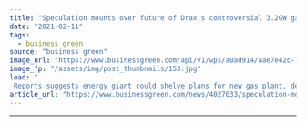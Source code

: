 ```yaml
---
title: "Speculation mounts over future of Drax's controversial 3.2GW gas power project"
date: "2021-02-11"
tags: 
  - business green
source: "business green"
image_url: "https://www.businessgreen.com/api/v1/wps/a0ad914/aae7e42c-7b5a-4a39-8aa3-aa716543d1c6/4/Picture-2-Drax-Power-Station-185x114.jpg"
image_fp: "/assets/img/post_thumbnails/153.jpg"
lead: "
 Reports suggests energy giant could shelve plans for new gas plant, despite recent court victory ..."
article_url: "https://www.businessgreen.com/news/4027033/speculation-mounts-future-drax-controversial-2gw-gas-power-project"
---
```


---
